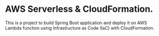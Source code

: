 # AWS Serverless & CloudFormation.

This is a project to build Spring Boot application and deploy it on AWS Lambda function  using 
Infrastructure as Code (IaC) with CloudFormation.


